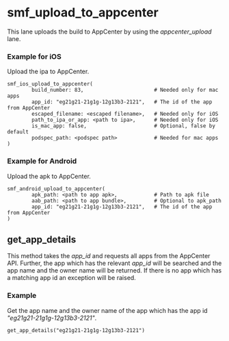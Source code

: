 # smf_upload_to_appcenter

This lane uploads the build to AppCenter by using the *appcenter_upload* lane. 

### Example for iOS
Upload the ipa to AppCenter.
```
smf_ios_upload_to_appcenter(
        build_number: 83,                       # Needed only for mac apps
        app_id: "eg21g21-21g1g-12g13b3-2121",   # The id of the app from AppCenter
        escaped_filename: <escaped filename>,   # Needed only for iOS
        path_to_ipa_or_app: <path to ipa>,      # Needed only for iOS
        is_mac_app: false,                      # Optional, false by default
        podspec_path: <podspec path>            # Needed for mac apps
)
```

### Example for Android
Upload the apk to AppCenter.
```
smf_android_upload_to_appcenter(
        apk_path: <path to app apk>,            # Path to apk file
        aab_path: <path to app bundle>,         # Optional to apk_path
        app_id: "eg21g21-21g1g-12g13b3-2121",   # The id of the app from AppCenter
)
```

## get_app_details
This method takes the *app_id* and requests all apps from the AppCenter API. Further, the app which has the relevant *app_id* will be searched and the app name and the owner name will be returned. If there is no app which has a matching app id an exception will be raised.  

### Example
Get the app name and the owner name of the app which has the app id *"eg21g21-21g1g-12g13b3-2121"*.
```
get_app_details("eg21g21-21g1g-12g13b3-2121")
```
